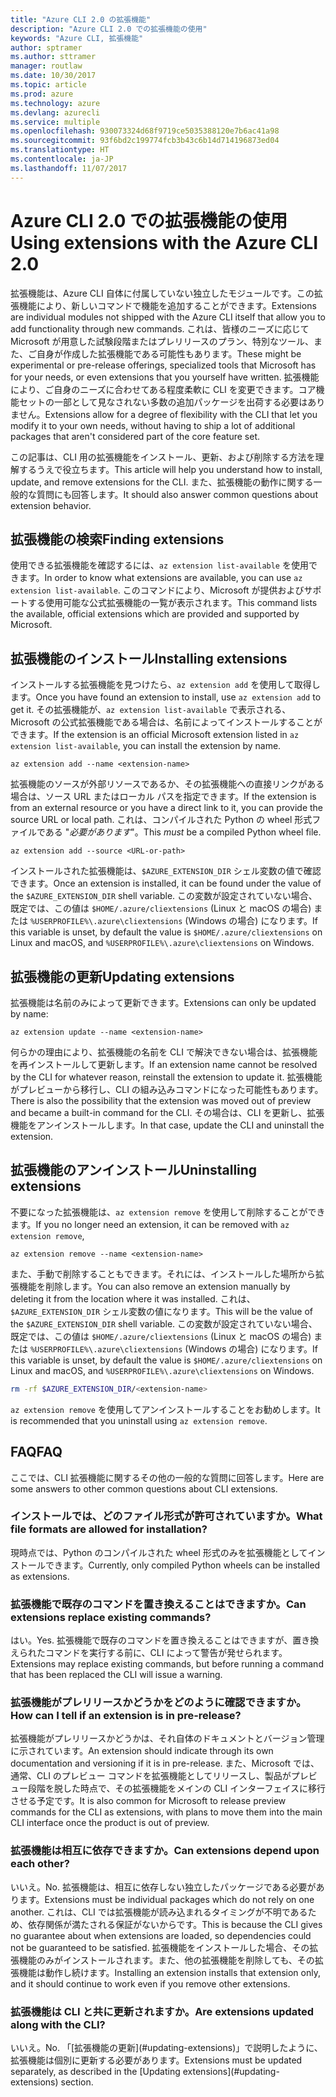 ```yaml
---
title: "Azure CLI 2.0 の拡張機能"
description: "Azure CLI 2.0 での拡張機能の使用"
keywords: "Azure CLI, 拡張機能"
author: sptramer
ms.author: sttramer
manager: routlaw
ms.date: 10/30/2017
ms.topic: article
ms.prod: azure
ms.technology: azure
ms.devlang: azurecli
ms.service: multiple
ms.openlocfilehash: 930073324d68f9719ce5035388120e7b6ac41a98
ms.sourcegitcommit: 93f6bd2c199774fcb3b43c6b14d714196873ed04
ms.translationtype: HT
ms.contentlocale: ja-JP
ms.lasthandoff: 11/07/2017
---
```

# <a name="using-extensions-with-the-azure-cli-20"></a><span data-ttu-id="e55a3-104">Azure CLI 2.0 での拡張機能の使用</span><span class="sxs-lookup"><span data-stu-id="e55a3-104">Using extensions with the Azure CLI 2.0</span></span>

<span data-ttu-id="e55a3-105">拡張機能は、Azure CLI 自体に付属していない独立したモジュールです。この拡張機能により、新しいコマンドで機能を追加することができます。</span><span class="sxs-lookup"><span data-stu-id="e55a3-105">Extensions are individual modules not shipped with the Azure CLI itself that allow you to add functionality through new commands.</span></span> <span data-ttu-id="e55a3-106">これは、皆様のニーズに応じて Microsoft が用意した試験段階またはプレリリースのプラン、特別なツール、また、ご自身が作成した拡張機能である可能性もあります。</span><span class="sxs-lookup"><span data-stu-id="e55a3-106">These might be experimental or pre-release offerings, specialized tools that Microsoft has for your needs, or even extensions that you yourself have written.</span></span> <span data-ttu-id="e55a3-107">拡張機能により、ご自身のニーズに合わせてある程度柔軟に CLI を変更できます。コア機能セットの一部として見なされない多数の追加パッケージを出荷する必要はありません。</span><span class="sxs-lookup"><span data-stu-id="e55a3-107">Extensions allow for a degree of flexibility with the CLI that let you modify it to your own needs, without having to ship a lot of additional packages that aren't considered part of the core feature set.</span></span>

<span data-ttu-id="e55a3-108">この記事は、CLI 用の拡張機能をインストール、更新、および削除する方法を理解するうえで役立ちます。</span><span class="sxs-lookup"><span data-stu-id="e55a3-108">This article will help you understand how to install, update, and remove extensions for the CLI.</span></span> <span data-ttu-id="e55a3-109">また、拡張機能の動作に関する一般的な質問にも回答します。</span><span class="sxs-lookup"><span data-stu-id="e55a3-109">It should also answer common questions about extension behavior.</span></span>

## <a name="finding-extensions"></a><span data-ttu-id="e55a3-110">拡張機能の検索</span><span class="sxs-lookup"><span data-stu-id="e55a3-110">Finding extensions</span></span>

<span data-ttu-id="e55a3-111">使用できる拡張機能を確認するには、`az extension list-available` を使用できます。</span><span class="sxs-lookup"><span data-stu-id="e55a3-111">In order to know what extensions are available, you can use `az extension list-available`.</span></span> <span data-ttu-id="e55a3-112">このコマンドにより、Microsoft が提供およびサポートする使用可能な公式拡張機能の一覧が表示されます。</span><span class="sxs-lookup"><span data-stu-id="e55a3-112">This command lists the available, official extensions which are provided and supported by Microsoft.</span></span>

## <a name="installing-extensions"></a><span data-ttu-id="e55a3-113">拡張機能のインストール</span><span class="sxs-lookup"><span data-stu-id="e55a3-113">Installing extensions</span></span>

<span data-ttu-id="e55a3-114">インストールする拡張機能を見つけたら、`az extension add` を使用して取得します。</span><span class="sxs-lookup"><span data-stu-id="e55a3-114">Once you have found an extension to install, use `az extension add` to get it.</span></span> <span data-ttu-id="e55a3-115">その拡張機能が、`az extension list-available` で表示される、Microsoft の公式拡張機能である場合は、名前によってインストールすることができます。</span><span class="sxs-lookup"><span data-stu-id="e55a3-115">If the extension is an official Microsoft extension listed in `az extension list-available`, you can install the extension by name.</span></span>

```azurecli
az extension add --name <extension-name>
```

<span data-ttu-id="e55a3-116">拡張機能のソースが外部リソースであるか、その拡張機能への直接リンクがある場合は、ソース URL またはローカル パスを指定できます。</span><span class="sxs-lookup"><span data-stu-id="e55a3-116">If the extension is from an external resource or you have a direct link to it, you can provide the source URL or local path.</span></span> <span data-ttu-id="e55a3-117">これは、コンパイルされた Python の wheel 形式ファイルである "_必要があります_"。</span><span class="sxs-lookup"><span data-stu-id="e55a3-117">This _must_ be a compiled Python wheel file.</span></span>

```azurecli
az extension add --source <URL-or-path>
```

<span data-ttu-id="e55a3-118">インストールされた拡張機能は、`$AZURE_EXTENSION_DIR` シェル変数の値で確認できます。</span><span class="sxs-lookup"><span data-stu-id="e55a3-118">Once an extension is installed, it can be found under the value of the `$AZURE_EXTENSION_DIR` shell variable.</span></span> <span data-ttu-id="e55a3-119">この変数が設定されていない場合、既定では、この値は `$HOME/.azure/cliextensions` (Linux と macOS の場合) または `%USERPROFILE%\.azure\cliextensions` (Windows の場合) になります。</span><span class="sxs-lookup"><span data-stu-id="e55a3-119">If this variable is unset, by default the value is `$HOME/.azure/cliextensions` on Linux and macOS, and `%USERPROFILE%\.azure\cliextensions` on Windows.</span></span>

## <a name="updating-extensions"></a><span data-ttu-id="e55a3-120">拡張機能の更新</span><span class="sxs-lookup"><span data-stu-id="e55a3-120">Updating extensions</span></span>

<span data-ttu-id="e55a3-121">拡張機能は名前のみによって更新できます。</span><span class="sxs-lookup"><span data-stu-id="e55a3-121">Extensions can only be updated by name:</span></span>

```azurecli
az extension update --name <extension-name>
```

<span data-ttu-id="e55a3-122">何らかの理由により、拡張機能の名前を CLI で解決できない場合は、拡張機能を再インストールして更新します。</span><span class="sxs-lookup"><span data-stu-id="e55a3-122">If an extension name cannot be resolved by the CLI for whatever reason, reinstall the extension to update it.</span></span> <span data-ttu-id="e55a3-123">拡張機能がプレビューから移行し、CLI の組み込みコマンドになった可能性もあります。</span><span class="sxs-lookup"><span data-stu-id="e55a3-123">There is also the possibility that the extension was moved out of preview and became a built-in command for the CLI.</span></span> <span data-ttu-id="e55a3-124">その場合は、CLI を更新し、拡張機能をアンインストールします。</span><span class="sxs-lookup"><span data-stu-id="e55a3-124">In that case, update the CLI and uninstall the extension.</span></span>

## <a name="uninstalling-extensions"></a><span data-ttu-id="e55a3-125">拡張機能のアンインストール</span><span class="sxs-lookup"><span data-stu-id="e55a3-125">Uninstalling extensions</span></span>

<span data-ttu-id="e55a3-126">不要になった拡張機能は、`az extension remove` を使用して削除することができます。</span><span class="sxs-lookup"><span data-stu-id="e55a3-126">If you no longer need an extension, it can be removed with `az extension remove`,</span></span>

```azurecli
az extension remove --name <extension-name>
```

<span data-ttu-id="e55a3-127">また、手動で削除することもできます。それには、インストールした場所から拡張機能を削除します。</span><span class="sxs-lookup"><span data-stu-id="e55a3-127">You can also remove an extension manually by deleting it from the location where it was installed.</span></span> <span data-ttu-id="e55a3-128">これは、`$AZURE_EXTENSION_DIR` シェル変数の値になります。</span><span class="sxs-lookup"><span data-stu-id="e55a3-128">This will be the value of the `$AZURE_EXTENSION_DIR` shell variable.</span></span> <span data-ttu-id="e55a3-129">この変数が設定されていない場合、既定では、この値は `$HOME/.azure/cliextensions` (Linux と macOS の場合) または `%USERPROFILE%\.azure\cliextensions` (Windows の場合) になります。</span><span class="sxs-lookup"><span data-stu-id="e55a3-129">If this variable is unset, by default the value is `$HOME/.azure/cliextensions` on Linux and macOS, and `%USERPROFILE%\.azure\cliextensions` on Windows.</span></span>

```bash
rm -rf $AZURE_EXTENSION_DIR/<extension-name>
```

<span data-ttu-id="e55a3-130">`az extension remove` を使用してアンインストールすることをお勧めします。</span><span class="sxs-lookup"><span data-stu-id="e55a3-130">It is recommended that you uninstall using `az extension remove`.</span></span>

## <a name="faq"></a><span data-ttu-id="e55a3-131">FAQ</span><span class="sxs-lookup"><span data-stu-id="e55a3-131">FAQ</span></span>

<span data-ttu-id="e55a3-132">ここでは、CLI 拡張機能に関するその他の一般的な質問に回答します。</span><span class="sxs-lookup"><span data-stu-id="e55a3-132">Here are some answers to other common questions about CLI extensions.</span></span>

### <a name="what-file-formats-are-allowed-for-installation"></a><span data-ttu-id="e55a3-133">インストールでは、どのファイル形式が許可されていますか。</span><span class="sxs-lookup"><span data-stu-id="e55a3-133">What file formats are allowed for installation?</span></span>

<span data-ttu-id="e55a3-134">現時点では、Python のコンパイルされた wheel 形式のみを拡張機能としてインストールできます。</span><span class="sxs-lookup"><span data-stu-id="e55a3-134">Currently, only compiled Python wheels can be installed as extensions.</span></span>

### <a name="can-extensions-replace-existing-commands"></a><span data-ttu-id="e55a3-135">拡張機能で既存のコマンドを置き換えることはできますか。</span><span class="sxs-lookup"><span data-stu-id="e55a3-135">Can extensions replace existing commands?</span></span>

<span data-ttu-id="e55a3-136">はい。</span><span class="sxs-lookup"><span data-stu-id="e55a3-136">Yes.</span></span> <span data-ttu-id="e55a3-137">拡張機能で既存のコマンドを置き換えることはできますが、置き換えられたコマンドを実行する前に、CLI によって警告が発せられます。</span><span class="sxs-lookup"><span data-stu-id="e55a3-137">Extensions may replace existing commands, but before running a command that has been replaced the CLI will issue a warning.</span></span>

### <a name="how-can-i-tell-if-an-extension-is-in-pre-release"></a><span data-ttu-id="e55a3-138">拡張機能がプレリリースかどうかをどのように確認できますか。</span><span class="sxs-lookup"><span data-stu-id="e55a3-138">How can I tell if an extension is in pre-release?</span></span>

<span data-ttu-id="e55a3-139">拡張機能がプレリリースかどうかは、それ自体のドキュメントとバージョン管理に示されています。</span><span class="sxs-lookup"><span data-stu-id="e55a3-139">An extension should indicate through its own documentation and versioning if it is in pre-release.</span></span> <span data-ttu-id="e55a3-140">また、Microsoft では、通常、CLI のプレビュー コマンドを拡張機能としてリリースし、製品がプレビュー段階を脱した時点で、その拡張機能をメインの CLI インターフェイスに移行させる予定です。</span><span class="sxs-lookup"><span data-stu-id="e55a3-140">It is also common for Microsoft to release preview commands for the CLI as extensions, with plans to move them into the main CLI interface once the product is out of preview.</span></span>

### <a name="can-extensions-depend-upon-each-other"></a><span data-ttu-id="e55a3-141">拡張機能は相互に依存できますか。</span><span class="sxs-lookup"><span data-stu-id="e55a3-141">Can extensions depend upon each other?</span></span>

<span data-ttu-id="e55a3-142">
いいえ。</span><span class="sxs-lookup"><span data-stu-id="e55a3-142">No.</span></span> <span data-ttu-id="e55a3-143">拡張機能は、相互に依存しない独立したパッケージである必要があります。</span><span class="sxs-lookup"><span data-stu-id="e55a3-143">Extensions must be individual packages which do not rely on one another.</span></span> <span data-ttu-id="e55a3-144">これは、CLI では拡張機能が読み込まれるタイミングが不明であるため、依存関係が満たされる保証がないからです。</span><span class="sxs-lookup"><span data-stu-id="e55a3-144">This is because the CLI gives no guarantee about when extensions are loaded, so dependencies could not be guaranteed to be satisfied.</span></span> <span data-ttu-id="e55a3-145">拡張機能をインストールした場合、その拡張機能のみがインストールされます。また、他の拡張機能を削除しても、その拡張機能は動作し続けます。</span><span class="sxs-lookup"><span data-stu-id="e55a3-145">Installing an extension installs that extension only, and it should continue to work even if you remove other extensions.</span></span>

### <a name="are-extensions-updated-along-with-the-cli"></a><span data-ttu-id="e55a3-146">拡張機能は CLI と共に更新されますか。</span><span class="sxs-lookup"><span data-stu-id="e55a3-146">Are extensions updated along with the CLI?</span></span>

<span data-ttu-id="e55a3-147">
いいえ。</span><span class="sxs-lookup"><span data-stu-id="e55a3-147">No.</span></span> <span data-ttu-id="e55a3-148">「[拡張機能の更新](#updating-extensions)」で説明したように、拡張機能は個別に更新する必要があります。</span><span class="sxs-lookup"><span data-stu-id="e55a3-148">Extensions must be updated separately, as described in the [Updating extensions](#updating-extensions) section.</span></span>
